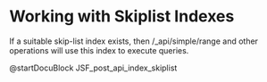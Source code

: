 Working with Skiplist Indexes
=============================

If a suitable skip-list index exists, then /_api/simple/range and other operations
will use this index to execute queries.

<!-- js/actions/api-index.js -->
@startDocuBlock JSF_post_api_index_skiplist
